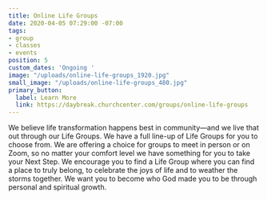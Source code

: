 ```yaml
---
title: Online Life Groups
date: 2020-04-05 07:29:00 -07:00
tags:
- group
- classes
- events
position: 5
custom_dates: 'Ongoing '
image: "/uploads/online-life-groups_1920.jpg"
small_image: "/uploads/online-life-groups_480.jpg"
primary_button:
  label: Learn More
  link: https://daybreak.churchcenter.com/groups/online-life-groups
---
```


We believe life transformation happens best in community—and we live that out through our Life Groups. We have a full line-up of Life Groups for you to choose from. We are offering a choice for groups to meet in person or on Zoom, so no matter your comfort level we have something for you to take your Next Step. We encourage you to find a Life Group where you can find a place to truly belong, to celebrate the joys of life and to weather the storms together. We want you to become who God made you to be through personal and spiritual growth.